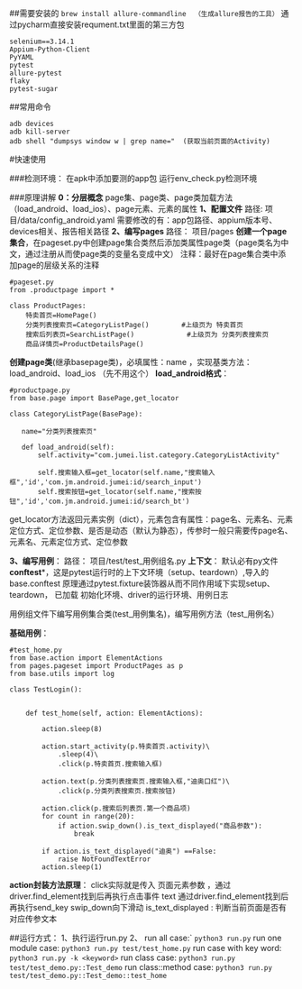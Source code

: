 ##需要安装的
```brew install allure-commandline  （生成allure报告的工具）```
通过pycharm直接安装requment.txt里面的第三方包
```
selenium==3.14.1
Appium-Python-Client
PyYAML
pytest
allure-pytest
flaky
pytest-sugar
```
##常用命令
```
adb devices
adb kill-server
adb shell "dumpsys window w | grep name="  (获取当前页面的Activity)
```

#快速使用

###检测环境：
在apk中添加要测的app包
运行env_check.py检测环境

###原理讲解
**0：分层概念**
page集、page类、page类加载方法（load_android、load_ios）、page元素、元素的属性
**1、配置文件**
路径: 项目/data/config_android.yaml
需要修改的有：app包路径、appium版本号、devices相关、报告相关路径
**2、编写pages**
 路径： 项目/pages
**创建一个page集合**，在pageset.py中创建page集合类然后添加类属性page类（page类名为中文，通过注册从而使page类的变量名变成中文）
注释：最好在page集合类中添加page的层级关系的注释
```
#pageset.py
from .productpage import *

class ProductPages:
    特卖首页=HomePage()
    分类列表搜索页=CategoryListPage()        #上级页为 特卖首页
    搜索后列表页=SearchListPage()             #上级页为 分类列表搜索页
    商品详情页=ProductDetailsPage()
```

**创建page类**(继承basepage类)，必填属性：name ，实现基类方法：load_android、load_ios （先不用这个）
**load_android格式**：
 ```
#productpage.py
from base.page import BasePage,get_locator

class CategoryListPage(BasePage):

    name="分类列表搜索页"

    def load_android(self):
        self.activity="com.jumei.list.category.CategoryListActivity"

        self.搜索输入框=get_locator(self.name,"搜索输入框",'id','com.jm.android.jumei:id/search_input')
        self.搜索按钮=get_locator(self.name,"搜索按钮",'id','com.jm.android.jumei:id/search_bt')
```
get_locator方法返回元素实例（dict），元素包含有属性：page名、元素名、元素定位方式、定位参数、是否是动态（默认为静态），传参时一般只需要传page名、元素名、元素定位方式、定位参数

**3、编写用例**：
路径： 项目/test/test_用例组名.py
**上下文**：
默认必有py文件 **conftest***，这是pytest运行时的上下文环境（setup、teardown）,导入的base.conftest
原理通过pytest.fixture装饰器从而不同作用域下实现setup、teardown，
已加载 初始化环境、driver的运行环境、用例日志

用例组文件下编写用例集合类(test_用例集名)，编写用例方法（test_用例名）

**基础用例**：
```
#test_home.py
from base.action import ElementActions
from pages.pageset import ProductPages as p
from base.utils import log

class TestLogin():


    def test_home(self, action: ElementActions):

        action.sleep(8)

        action.start_activity(p.特卖首页.activity)\
            .sleep(4)\
            .click(p.特卖首页.搜索输入框)

        action.text(p.分类列表搜索页.搜索输入框,"迪奥口红")\
            .click(p.分类列表搜索页.搜索按钮)

        action.click(p.搜索后列表页.第一个商品项)
        for count in range(20):
            if action.swip_down().is_text_displayed("商品参数"):
                break

        if action.is_text_displayed("迪奥") ==False:
            raise NotFoundTextError
        action.sleep(1)
```


**action封装方法原理**：
click实际就是传入 页面元素参数 ，通过driver.find_element找到后再执行点击事件
text 通过driver.find_element找到后再执行send_key
swip_down向下滑动
is_text_displayed : 判断当前页面是否有对应传参文本

##运行方式：
1、执行运行run.py
2、
run all case:`
    ```python3 run.py```
run one module case:
    ```python3 run.py test/test_home.py```
run case with key word:
    ```python3 run.py -k <keyword>```
run class case:
    ```python3 run.py  test/test_demo.py::Test_demo```
run class::method case:
    ```python3 run.py  test/test_demo.py::Test_demo::test_home```
